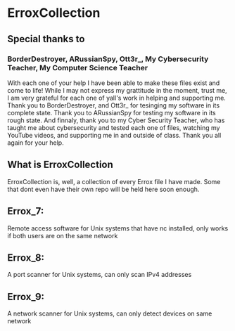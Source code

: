 # ErroxCollection

## Special thanks to

### BorderDestroyer, ARussianSpy, Ott3r_, My Cybersecurity Teacher, My Computer Science Teacher
With each one of your help I have been able to make these files exist and come to life! While I may not express my grattitude in the moment, trust me, I am very grateful for each one of yall's work in helping and supporting me. Thank you to BorderDestroyer, and Ott3r_ for tesinging my software in its complete state. Thank you to ARussianSpy for testing my software in its rough state. And finnaly, thank you to my Cyber Security Teacher, who has taught me about cybersecurity and tested each one of files, watching my YouTube videos, and supporting me in and outside of class. Thank you all again for your help.

## What is ErroxCollection

ErroxCollection is, well, a collection of every Errox file I have made. Some that dont even have their own repo will be held here soon enough.

## Errox_7:

Remote access software for Unix systems that have nc installed, only works if both users are on the same network

## Errox_8:

A port scanner for Unix systems, can only scan IPv4 addresses

## Errox_9:

A network scanner for Unix systems, can only detect devices on same network
